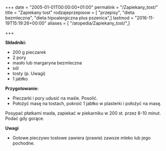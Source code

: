 +++
date = "2005-01-01T00:00:00+01:00"
permalink = "/Zapiekany_tost/"
title = "Zapiekany tost"
rodzajeprzepisow = [ "przepisy", "dieta bezmleczna", "dieta hipoalergiczna plus pszenica",]
lastmod = "2016-11-19T15:19:26+00:00"
aliases = [ "/atopedia/Zapiekany_tost/",]

+++

**Składniki:**

-   200 g pieczarek
-   2 pory
-   masło lub margaryna bezmleczna
-   sól
-   tosty (p. Uwagi)
-   1 jabłko

**Przygotowanie:**

-   Pieczarki i pory udusić na maśle. Posolić.
-   Położyć masę na tostach, pokroić 1 jabłko w plasterki i położyć na masę.

Posypać płatkami masła, zapiekać w piekarniku w 200 st. przez 8-10 minut. Podać gdy gorące.

**Uwagi**

-   Gotowe pieczywo tostowe zawiera (prawie) zawsze mleko lub jego pochodne.

